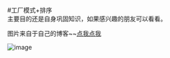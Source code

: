 #工厂模式+排序  
主要目的还是自身巩固知识，如果感兴趣的朋友可以看看。    
  
图片来自于自己的博客~~[点我点我](http://blog.csdn.net/z497221362/article/category/5906091)
  
![image](http://img.blog.csdn.net/20151021131544041?watermark/2/text/aHR0cDovL2Jsb2cuY3Nkbi5uZXQv/font/5a6L5L2T/fontsize/400/fill/I0JBQkFCMA==/dissolve/70/gravity/Center)
